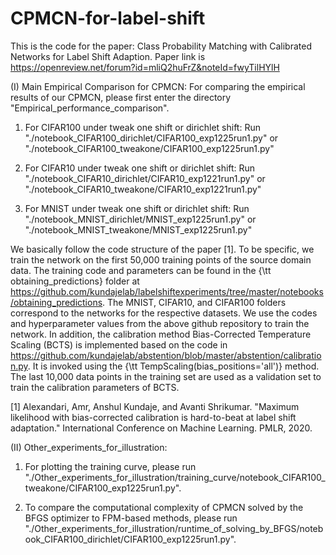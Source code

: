 # CPMCN-for-label-shift

This is the code for the paper: Class Probability Matching with Calibrated Networks for Label Shift Adaption. Paper link is https://openreview.net/forum?id=mliQ2huFrZ&noteId=fwyTilHYlH

(I) Main Empirical Comparison for CPMCN:
For comparing the empirical results of our CPMCN, please first enter the directory "Empirical_performance_comparison".
1. For CIFAR100 under tweak one shift or dirichlet shift:
Run "./notebook_CIFAR100_dirichlet/CIFAR100_exp1225run1.py" or "./notebook_CIFAR100_tweakone/CIFAR100_exp1225run1.py"

2. For CIFAR10 under tweak one shift or dirichlet shift:
Run "./notebook_CIFAR10_dirichlet/CIFAR10_exp1221run1.py" or "./notebook_CIFAR10_tweakone/CIFAR10_exp1221run1.py"

3. For MNIST under tweak one shift or dirichlet shift:
Run "./notebook_MNIST_dirichlet/MNIST_exp1225run1.py" or "./notebook_MNIST_tweakone/MNIST_exp1225run1.py"

We basically follow the code structure of the paper [1]. To be specific, we train the network on the first 50,000 training points of the source domain data. The training code and parameters can be found in the {\tt obtaining\_predictions} folder at https://github.com/kundajelab/labelshiftexperiments/tree/master/notebooks/obtaining_predictions. The MNIST, CIFAR10, and CIFAR100 folders correspond to the networks for the respective datasets. We use the codes and hyperparameter values from the above github repository to train the network. In addition, the calibration method Bias-Corrected Temperature Scaling (BCTS) is implemented based on the code in https://github.com/kundajelab/abstention/blob/master/abstention/calibration.py. It is invoked using the {\tt TempScaling(bias\_positions='all')} method. The last 10,000 data points in the training set are used as a validation set to train the calibration parameters of BCTS.

[1] Alexandari, Amr, Anshul Kundaje, and Avanti Shrikumar. "Maximum likelihood with bias-corrected calibration is hard-to-beat at label shift adaptation." International Conference on Machine Learning. PMLR, 2020.

(II) Other_experiments_for_illustration:
1. For plotting the training curve, please run "./Other_experiments_for_illustration/training_curve/notebook_CIFAR100_tweakone/CIFAR100_exp1225run1.py".

2. To compare the computational complexity of CPMCN solved by the BFGS optimizer to FPM-based methods, please run  "./Other_experiments_for_illustration/runtime_of_solving_by_BFGS/notebook_CIFAR100_dirichlet/CIFAR100_exp1225run1.py".

